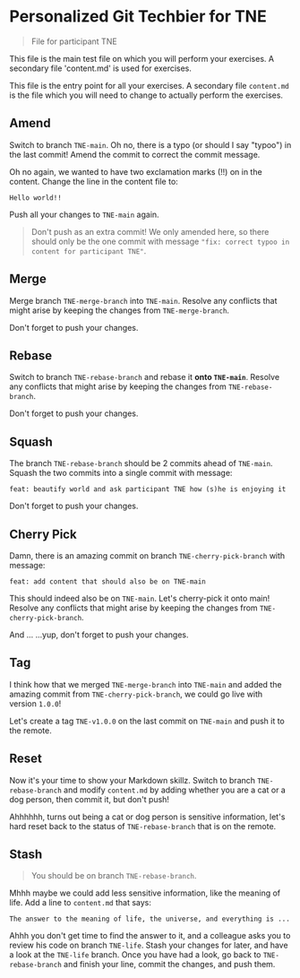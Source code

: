 # Personalized Git Techbier for TNE

> File for participant TNE

This file is the main test file on which you will perform your exercises. A
secondary file 'content.md' is used for  exercises.

This file is the entry point for all your exercises. A secondary file
`content.md` is the file which you will need to change to actually perform the
exercises.

## Amend

Switch to branch `TNE-main`. Oh no, there is a typo (or should I say "typoo") in
the last commit! Amend the commit to correct the commit message.

Oh no again, we wanted to have two exclamation marks (!!) on in the content.
Change the line in the content file to:

```
Hello world!!
```

Push all your changes to `TNE-main` again.

> Don't push as an extra commit! We only amended here, so there should only be
> the one commit with message
> `"fix: correct typoo in content for participant TNE"`.

## Merge

Merge branch `TNE-merge-branch` into `TNE-main`. Resolve any conflicts that might arise
by keeping the changes from `TNE-merge-branch`.

Don't forget to push your changes.

## Rebase

Switch to branch `TNE-rebase-branch` and rebase it **onto `TNE-main`**. Resolve any
conflicts that might arise by keeping the changes from `TNE-rebase-branch`.

Don't forget to push your changes.

## Squash

The branch `TNE-rebase-branch` should be 2 commits ahead of `TNE-main`. Squash the two
commits into a single commit with message:

```
feat: beautify world and ask participant TNE how (s)he is enjoying it
```

Don't forget to push your changes.

## Cherry Pick

Damn, there is an amazing commit on branch `TNE-cherry-pick-branch` with message:

```
feat: add content that should also be on TNE-main
```

This should indeed also be on `TNE-main`. Let's cherry-pick it onto main! Resolve
any conflicts that might arise by keeping the changes from `TNE-cherry-pick-branch`.

And ...
...yup, don't forget to push your changes.

## Tag

I think how that we merged `TNE-merge-branch` into `TNE-main` and added the amazing
commit from `TNE-cherry-pick-branch`, we could go live with version `1.0.0`!

Let's create a tag `TNE-v1.0.0` on the last commit on `TNE-main` and push it to the
remote.

## Reset

Now it's your time to show your Markdown skillz. Switch to branch `TNE-rebase-branch`
and modify `content.md` by adding whether you are a cat or a dog person, then
commit it, but don't push!

Ahhhhhh, turns out being a cat or dog person is sensitive information, let's
hard reset back to the status of `TNE-rebase-branch` that is on the remote.

## Stash

> You should be on branch `TNE-rebase-branch`.

Mhhh maybe we could add less sensitive information, like the meaning of life.
Add a line to `content.md` that says:

```
The answer to the meaning of life, the universe, and everything is ...
```

Ahhh you don't get time to find the answer to it, and a colleague asks you to
review his code on branch `TNE-life`. Stash your changes for later, and have a
look at the `TNE-life` branch. Once you have had a look, go back to
`TNE-rebase-branch` and finish your line, commit the changes, and push them.
